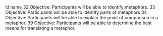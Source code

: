 id	name
32	Objective: Participants will be able to identify metaphors.
33	Objective: Participants will be able to identify parts of metaphors
34	Objective: Participants will be able to explain the point of comparison in a metaphor.
39	Objective: Participants will be able to determine the best means for translating a metaphor.
